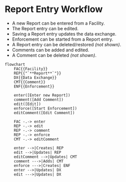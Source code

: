 # Report Entry Workflow

* A new Report can be entered from a Facility.
* The Report entry can be edited.
* Saving a Report entry updates the data exchange.
* Enforcement can be started from a Report entry.
* A Report entry can be deleted/restored *(not shown)*.
* Comments can be added and edited.
* A Comment can be deleted *(not shown)*.

```mermaid
flowchart
    FAC{{Facility}}
    REP{{"`**Report**`"}}
    DX{{Data Exchange}}
    CMT{{Comment}}
    ENF{{Enforcement}}

    enter([Enter new Report])
    comment([Add Comment])
    edit([Edit])
    enforce([Start Enforcement])
    editComment([Edit Comment])

    FAC -.-> enter
    REP -.-> edit
    REP -.-> comment
    REP -.-> enforce
    CMT -.-> editComment

    enter -->|Creates| REP
    edit -->|Updates| REP
    editComment -->|Updates| CMT
    comment --->|Adds| CMT
    enforce --->|Creates| ENF
    enter -->|Updates| DX
    edit --->|Updates| DX

```
